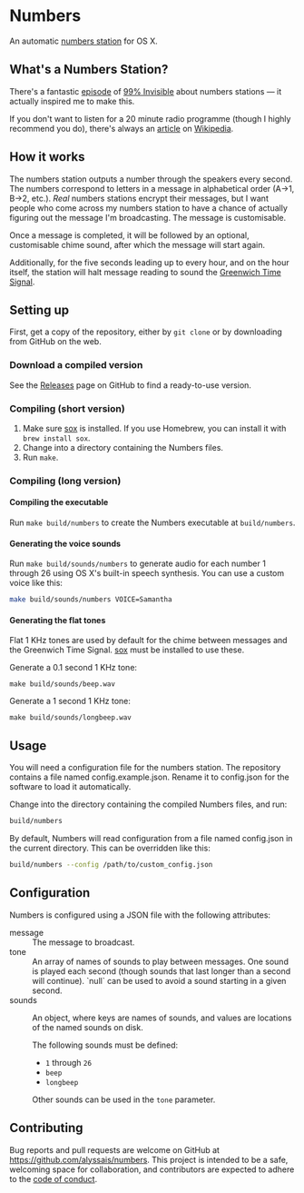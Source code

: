 # Numbers

An automatic [numbers station](https://en.wikipedia.org/wiki/Numbers_station) for OS X.

## What's a Numbers Station?

There's a fantastic [episode]() of [99% Invisible]() about numbers stations — it actually inspired me to make this.

If you don't want to listen for a 20 minute radio programme (though I highly recommend you do), there's always an [article](https://en.wikipedia.org/wiki/Numbers_station) on [Wikipedia](https://wikipedia.org).

## How it works

The numbers station outputs a number through the speakers every second. The numbers correspond to letters in a message in alphabetical order (A→1, B→2, etc.). _Real_ numbers stations encrypt their messages, but I want people who come across my numbers station to have a chance of actually figuring out the message I'm broadcasting. The message is customisable.

Once a message is completed, it will be followed by an optional, customisable chime sound, after which the message will start again.

Additionally, for the five seconds leading up to every hour, and on the hour itself, the station will halt message reading to sound the [Greenwich Time Signal](https://en.wikipedia.org/wiki/Greenwich_Time_Signal).

## Setting up

First, get a copy of the repository, either by `git clone` or by downloading from GitHub on the web.

### Download a compiled version

See the [Releases]() page on GitHub to find a ready-to-use version.

### Compiling (short version)

1. Make sure [sox](http://sox.sourceforge.net) is installed. If you use Homebrew, you can install it with `brew install sox`.
2. Change into a directory containing the Numbers files.
3. Run `make`.

### Compiling (long version)

#### Compiling the executable

Run `make build/numbers` to create the Numbers executable at `build/numbers`.

#### Generating the voice sounds

Run `make build/sounds/numbers` to generate audio for each number 1 through 26 using OS X's built-in speech synthesis. You can use a custom voice like this:

```sh
make build/sounds/numbers VOICE=Samantha
```

#### Generating the flat tones

Flat 1 KHz tones are used by default for the chime between messages and the Greenwich Time Signal. [sox](http://sox.sourceforge.net) must be installed to use these.

Generate a 0.1 second 1 KHz tone:

```
make build/sounds/beep.wav
```

Generate a 1 second 1 KHz tone:

```
make build/sounds/longbeep.wav
```

## Usage

You will need a configuration file for the numbers station. The repository contains a file named config.example.json. Rename it to config.json for the software to load it automatically.

Change into the directory containing the compiled Numbers files, and run:

```sh
build/numbers
``` 

By default, Numbers will read configuration from a file named config.json in the current directory. This can be overridden like this:

```sh
build/numbers --config /path/to/custom_config.json
```

## Configuration

Numbers is configured using a JSON file with the following attributes:

<dl>
<dt>message</dt>
<dd>The message to broadcast.</dd>
<dt>tone</dt>
<dd>An array of names of sounds to play between messages. One sound is played each second (though sounds that last longer than a second will continue). `null` can be used to avoid a sound starting in a given second.</dd>
<dt>sounds</dt>
<dd><p>An object, where keys are names of sounds, and values are locations of the named sounds on disk.</p>
<p>The following sounds must be defined:</p>
<ul>
<li><code>1</code> through <code>26</code></li>
<li><code>beep</code></li>
<li><code>longbeep</code></li>
</ul>
<p>Other sounds can be used in the <code>tone</code> parameter.</p>
</dl>

## Contributing

Bug reports and pull requests are welcome on GitHub at https://github.com/alyssais/numbers. This project is intended to be a safe, welcoming space for collaboration, and contributors are expected to adhere to the [code of conduct](CODE_OF_CONDUCT.md).
